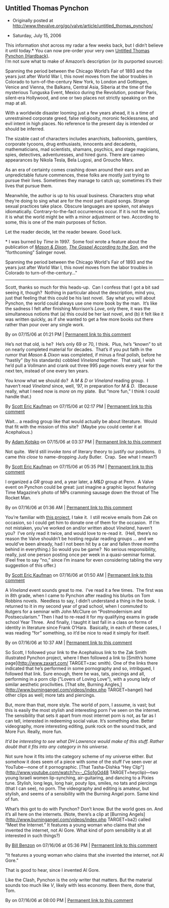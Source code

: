 ## Untitled Thomas Pynchon

 * Originally posted at http://www.thevalve.org/go/valve/article/untitled_thomas_pynchon/

* Saturday, July 15, 2006 

This information shot across my radar a few weeks back, but I didn’t believe it until today.\*  You can now pre-order your very own [Untitled Thomas Pynchon (Hardback)](http://www.amazon.com/exec/obidos/ASIN/159420120X/diesekoschmar-20/).   
I’m not sure what to make of Amazon’s description (or its purported source):

Spanning the period between the Chicago World’s Fair of 1893 and the years just after World War I, this novel moves from the labor troubles in Colorado to turn-of-the-century New York, to London and Gottingen, Venice and Vienna, the Balkans, Central Asia, Siberia at the time of the mysterious Tunguska Event, Mexico during the Revolution, postwar Paris, silent-era Hollywood, and one or two places not strictly speaking on the map at all.

With a worldwide disaster looming just a few years ahead, it is a time of unrestrained corporate greed, false religiosity, moronic fecklessness, and evil intent in high places. No reference to the present day is intended or should be inferred.

The sizable cast of characters includes anarchists, balloonists, gamblers, corporate tycoons, drug enthusiasts, innocents and decadents, mathematicians, mad scientists, shamans, psychics, and stage magicians, spies, detectives, adventuresses, and hired guns. There are cameo appearances by Nikola Tesla, Bela Lugosi, and Groucho Marx.

As an era of certainty comes crashing down around their ears and an unpredictable future commences, these folks are mostly just trying to pursue their lives. Sometimes they manage to catch up; sometimes it’s their lives that pursue them.

Meanwhile, the author is up to his usual business. Characters stop what they’re doing to sing what are for the most part stupid songs. Strange sexual practices take place. Obscure languages are spoken, not always idiomatically. Contrary-to-the-fact occurrences occur. If it is not the world, it is what the world might be with a minor adjustment or two. According to some, this is one of the main purposes of fiction.

Let the reader decide, let the reader beware. Good luck.

\* I was burned by _Time_ in 1997.  Some fool wrote a feature about the publication of [_Mason & Dixon_](http://www.amazon.com/exec/obidos/ASIN/0312423209/diesekoschmar-20), [_The Gospel According to the Son_](http://www.amazon.com/exec/obidos/ASIN/0345434080/diesekoschmar-20), and the “forthcoming” Salinger novel. 

Spanning the period between the Chicago World's Fair of 1893 and the years just after World War I, this novel moves from the labor troubles in Colorado to turn-of-the-century…"

---

Scott, thanks so much for this heads-up.  Can I confess that I got a bit sad seeing it, though?  Nothing in particular about the description, mind you, just that feeling that this could be his last novel.  Say what you will about Pynchon, the world could always use one more book by the man.  It’s like the sadness I felt after finishing Morrison’s *Love*, only there, it was the simultaneous notions that (a) this could be her last novel, and (b) it felt like it was written quickly, as if she wanted to get a few more books out there rather than pour over any single work.

By  on 07/15/06 at 01:21 PM | [Permanent link to this comment](http://www.thevalve.org/go/valve/article/untitled_thomas_pynchon/#10552)
[]()

He’s not that old, is he?  He’s only 69 or 70, I think.  Plus, he’s “known” to sit on nearly completed material for decades.  That’s if you put faith in the rumor that _Mason & Dixon_ was completed, if minus a final polish, before he “hastily” (by his standards) cobbled _Vineland_ together.  That said, I wish he’d pull a Vollmann and crank out three 995 page novels every year for the next ten, instead of one every ten years.  

You know what we should do?  A _M & D_ or _Vineland_ reading group.  I haven’t read _Vineland_ since, well, ‘97, in preparation for _M & D_.  (Because really, what I need now is _more_ on my plate.  But “more fun,” I think I could handle that.)

By [Scott Eric Kaufman](http://acephalous.typepad.com) on 07/15/06 at 02:17 PM | [Permanent link to this comment](http://www.thevalve.org/go/valve/article/untitled_thomas_pynchon/#10553)
[]()

Wait… a reading group like that would actually be about literature.  Would that fit with the mission of this site?  (Maybe you could center it at Acephalous.)

By [Adam Kotsko](http://adamkotsko.com/weblog) on 07/15/06 at 03:37 PM | [Permanent link to this comment](http://www.thevalve.org/go/valve/article/untitled_thomas_pynchon/#10554)
[]()

Not quite.  We’d still invoke _tons_ of literary theory to justify our positions.  (I came _this close_ to name-dropping Judy Butler.  Crap.  See what I mean?)

By [Scott Eric Kaufman](http://acephalous.typepad.com) on 07/15/06 at 05:35 PM | [Permanent link to this comment](http://www.thevalve.org/go/valve/article/untitled_thomas_pynchon/#10555)
[]()

I organized a *GR* group and, a year later, a *M&D* group at Penn.  A Valve event on Pynchon could be great: just imagine a graphic layout featuring Time Magazine’s photo of MPs cramming sausage down the throat of The Rocket Man.

By  on 07/16/06 at 01:36 AM | [Permanent link to this comment](http://www.thevalve.org/go/valve/article/untitled_thomas_pynchon/#10556)
[]()

You’re familiar with [this project](http://acephalous.typepad.com/acephalous/2005/05/every_single_pa.html), I take it.  I still receive emails from Zak on occasion, so I could get him to donate one of them for the occasion.  If I’m not mistaken, you’ve worked on and/or written about _Vineland_, haven’t you?  I’ve only read it twice, and would love to re-read it.  (Hell, there’s no reason the Valve shouldn’t be hosting regular reading groups ... and we would’ve been already, had I not been hit by a car and fallen three months behind in everything.)  So would you be game?  No serious responsibility, really, just one person posting once per week in a quasi-seminar format.  (Feel free to say “no,” since I’m insane for even considering tabling the very suggestion of this offer.)

By [Scott Eric Kaufman](http://acephalous.typepad.com) on 07/16/06 at 01:50 AM | [Permanent link to this comment](http://www.thevalve.org/go/valve/article/untitled_thomas_pynchon/#10557)
[]()

A *Vineland* event sounds great to me.  I’ve read it a few times.  The first was in 8th grade, when I came to Pynchon after reading his blurbs on Tom Robbins novels.  Needless to say, I didn’t understand a thing in the book.  I returned to it in my second year of grad school, when I commuted to Rutgers for a seminar with John McClure on “Postmodernism and Postsecularism.”  Then I had to re-read it for my qualifying exams in grade school Year Three.  And finally, I taught it last fall in a class on forms of identity in literature since Frank O’Hara.  Basically, in each of these cases, I was reading “for” something, so it’d be nice to read it simply for itself.

By  on 07/16/06 at 10:37 AM | [Permanent link to this comment](http://www.thevalve.org/go/valve/article/untitled_thomas_pynchon/#10558)
[]()

So Scott, I followed your link to the Acephalous link to the Zak Smith illustrated Pynchon project, where I then followed a link to [Smith’s home page](http://www.zaxart.com/ TARGET=zac smith). One of the links there indicated that he’s performed in some pornography and so, intribgued, I followed that link. Sure enough, there he was, tats, piecings and all, performing in a porn clip ("Lovers of Loving Love"), with a young lady of similar aesthetic proclivities. [That site,  Burning Angles,](http://www.burningangel.com/videos/index.php TARGET=bangel) had other clips as well; more tats and piercings. 

But, more than that, more style. The world of porn, I assume, is vast; but this is easily the most stylish and interesting porn I’ve seen on the internet. The sensibility that sets it apart from most internet porn is not, as far as I can tell, interested in redeeming social value. It’s something else. Better videography, more interesting editing, punk rock on the sound track, and More Fun. Really, more fun.

_It’d be interesting to see what DH Lawrence would make of this stuff. Rather doubt that it fits into any category in his universe._

Not sure how it fits into the category scheme of my universe either. But somehow it does seem of a piece with some of the stuff I’ve seen over at YouTube—none of it pornographic. [That Tasha-Dishka “Hey Clip"](http://www.youtube.com/watch?v=-_CSo1gOd48 TARGET=heyclip)—two young Israeli women lip-synching, air-guitaring, and dancing to a Pixies tune. Stylish, long legs, long hair, pouty lips, smiles, no tats and piercings (that I can see), no porn. The videography and editing is amateur, but stylish, and seems of a sensibility with the Burning Angel porn. Same kind of fun.

What’s this got to do with Pynchon? Don’t know. But the world goes on. And it’s all here on the internets. (Note, there’s a clip at [Burning Angels](http://www.burningangel.com/videos/index.php TARGET=ba2) called “Meet the Internet.” It features a young woman who claims that she invented the internet, not Al Gore. What kind of porn sensibility is at all interested in such things?)

By [Bill Benzon](http://new-savanna.blogspot.com/) on 07/16/06 at 05:36 PM | [Permanent link to this comment](http://www.thevalve.org/go/valve/article/untitled_thomas_pynchon/#10563)
[]()

"It features a young woman who claims that she invented the internet, not Al Gore.”

That is good to hear, since I invented Al Gore.

Like the Clash, Pynchon is the only writer that matters. But the material sounds too much like _V_, likely with less economy. Been there, done that, Tom.

By  on 07/16/06 at 08:00 PM | [Permanent link to this comment](http://www.thevalve.org/go/valve/article/untitled_thomas_pynchon/#10566)

